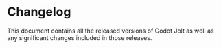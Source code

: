 # Changelog

This document contains all the released versions of Godot Jolt as well as any significant changes
included in those releases.
